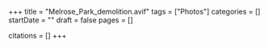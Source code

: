 +++
title = "Melrose_Park_demolition.avif"
tags = ["Photos"]
categories = []
startDate = ""
draft = false
pages = []

citations = []
+++
